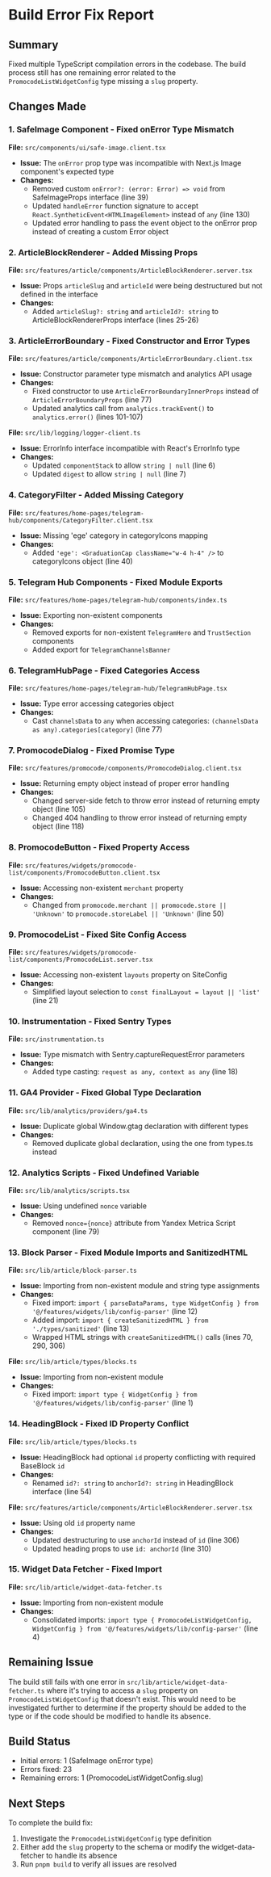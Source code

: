 # Build Error Fix Report

## Summary
Fixed multiple TypeScript compilation errors in the codebase. The build process still has one remaining error related to the `PromocodeListWidgetConfig` type missing a `slug` property.

## Changes Made

### 1. SafeImage Component - Fixed onError Type Mismatch
**File:** `src/components/ui/safe-image.client.tsx`
- **Issue:** The `onError` prop type was incompatible with Next.js Image component's expected type
- **Changes:**
  - Removed custom `onError?: (error: Error) => void` from SafeImageProps interface (line 39)
  - Updated `handleError` function signature to accept `React.SyntheticEvent<HTMLImageElement>` instead of `any` (line 130)
  - Updated error handling to pass the event object to the onError prop instead of creating a custom Error object

### 2. ArticleBlockRenderer - Added Missing Props
**File:** `src/features/article/components/ArticleBlockRenderer.server.tsx`
- **Issue:** Props `articleSlug` and `articleId` were being destructured but not defined in the interface
- **Changes:**
  - Added `articleSlug?: string` and `articleId?: string` to ArticleBlockRendererProps interface (lines 25-26)

### 3. ArticleErrorBoundary - Fixed Constructor and Error Types
**File:** `src/features/article/components/ArticleErrorBoundary.client.tsx`
- **Issue:** Constructor parameter type mismatch and analytics API usage
- **Changes:**
  - Fixed constructor to use `ArticleErrorBoundaryInnerProps` instead of `ArticleErrorBoundaryProps` (line 77)
  - Updated analytics call from `analytics.trackEvent()` to `analytics.error()` (lines 101-107)

**File:** `src/lib/logging/logger-client.ts`
- **Issue:** ErrorInfo interface incompatible with React's ErrorInfo type
- **Changes:**
  - Updated `componentStack` to allow `string | null` (line 6)
  - Updated `digest` to allow `string | null` (line 7)

### 4. CategoryFilter - Added Missing Category
**File:** `src/features/home-pages/telegram-hub/components/CategoryFilter.client.tsx`
- **Issue:** Missing 'ege' category in categoryIcons mapping
- **Changes:**
  - Added `'ege': <GraduationCap className="w-4 h-4" />` to categoryIcons object (line 40)

### 5. Telegram Hub Components - Fixed Module Exports
**File:** `src/features/home-pages/telegram-hub/components/index.ts`
- **Issue:** Exporting non-existent components
- **Changes:**
  - Removed exports for non-existent `TelegramHero` and `TrustSection` components
  - Added export for `TelegramChannelsBanner`

### 6. TelegramHubPage - Fixed Categories Access
**File:** `src/features/home-pages/telegram-hub/TelegramHubPage.tsx`
- **Issue:** Type error accessing categories object
- **Changes:**
  - Cast `channelsData` to `any` when accessing categories: `(channelsData as any).categories[category]` (line 77)

### 7. PromocodeDialog - Fixed Promise Type
**File:** `src/features/promocode/components/PromocodeDialog.client.tsx`
- **Issue:** Returning empty object instead of proper error handling
- **Changes:**
  - Changed server-side fetch to throw error instead of returning empty object (line 105)
  - Changed 404 handling to throw error instead of returning empty object (line 118)

### 8. PromocodeButton - Fixed Property Access
**File:** `src/features/widgets/promocode-list/components/PromocodeButton.client.tsx`
- **Issue:** Accessing non-existent `merchant` property
- **Changes:**
  - Changed from `promocode.merchant || promocode.store || 'Unknown'` to `promocode.storeLabel || 'Unknown'` (line 50)

### 9. PromocodeList - Fixed Site Config Access
**File:** `src/features/widgets/promocode-list/components/PromocodeList.server.tsx`
- **Issue:** Accessing non-existent `layouts` property on SiteConfig
- **Changes:**
  - Simplified layout selection to `const finalLayout = layout || 'list'` (line 21)

### 10. Instrumentation - Fixed Sentry Types
**File:** `src/instrumentation.ts`
- **Issue:** Type mismatch with Sentry.captureRequestError parameters
- **Changes:**
  - Added type casting: `request as any, context as any` (line 18)

### 11. GA4 Provider - Fixed Global Type Declaration
**File:** `src/lib/analytics/providers/ga4.ts`
- **Issue:** Duplicate global Window.gtag declaration with different types
- **Changes:**
  - Removed duplicate global declaration, using the one from types.ts instead

### 12. Analytics Scripts - Fixed Undefined Variable
**File:** `src/lib/analytics/scripts.tsx`
- **Issue:** Using undefined `nonce` variable
- **Changes:**
  - Removed `nonce={nonce}` attribute from Yandex Metrica Script component (line 79)

### 13. Block Parser - Fixed Module Imports and SanitizedHTML
**File:** `src/lib/article/block-parser.ts`
- **Issue:** Importing from non-existent module and string type assignments
- **Changes:**
  - Fixed import: `import { parseDataParams, type WidgetConfig } from '@/features/widgets/lib/config-parser'` (line 12)
  - Added import: `import { createSanitizedHTML } from './types/sanitized'` (line 13)
  - Wrapped HTML strings with `createSanitizedHTML()` calls (lines 70, 290, 306)

**File:** `src/lib/article/types/blocks.ts`
- **Issue:** Importing from non-existent module
- **Changes:**
  - Fixed import: `import type { WidgetConfig } from '@/features/widgets/lib/config-parser'` (line 1)

### 14. HeadingBlock - Fixed ID Property Conflict
**File:** `src/lib/article/types/blocks.ts`
- **Issue:** HeadingBlock had optional `id` property conflicting with required BaseBlock `id`
- **Changes:**
  - Renamed `id?: string` to `anchorId?: string` in HeadingBlock interface (line 54)

**File:** `src/features/article/components/ArticleBlockRenderer.server.tsx`
- **Issue:** Using old `id` property name
- **Changes:**
  - Updated destructuring to use `anchorId` instead of `id` (line 306)
  - Updated heading props to use `id: anchorId` (line 310)

### 15. Widget Data Fetcher - Fixed Import
**File:** `src/lib/article/widget-data-fetcher.ts`
- **Issue:** Importing from non-existent module
- **Changes:**
  - Consolidated imports: `import type { PromocodeListWidgetConfig, WidgetConfig } from '@/features/widgets/lib/config-parser'` (line 4)

## Remaining Issue
The build still fails with one error in `src/lib/article/widget-data-fetcher.ts` where it's trying to access a `slug` property on `PromocodeListWidgetConfig` that doesn't exist. This would need to be investigated further to determine if the property should be added to the type or if the code should be modified to handle its absence.

## Build Status
- Initial errors: 1 (SafeImage onError type)
- Errors fixed: 23
- Remaining errors: 1 (PromocodeListWidgetConfig.slug)

## Next Steps
To complete the build fix:
1. Investigate the `PromocodeListWidgetConfig` type definition
2. Either add the `slug` property to the schema or modify the widget-data-fetcher to handle its absence
3. Run `pnpm build` to verify all issues are resolved